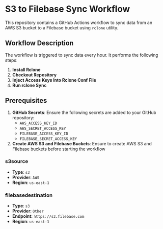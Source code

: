 # S3 to Filebase Sync Workflow

This repository contains a GitHub Actions workflow to sync data from an AWS S3 bucket to a Filebase bucket using `rclone` utility.

## Workflow Description

The workflow is triggered to sync data every hour. It performs the following steps:

1. **Install Rclone**
2. **Checkout Repository**
3. **Inject Access Keys Into Rclone Conf File**
4. **Run rclone Sync**

## Prerequisites

1. **GitHub Secrets**: Ensure the following secrets are added to your GitHub repository:
   - `AWS_ACCESS_KEY_ID`
   - `AWS_SECRET_ACCESS_KEY`
   - `FILEBASE_ACCESS_KEY_ID`
   - `FILEBASE_SECRET_ACCESS_KEY`
2. **Create AWS S3 and Filebase Buckets**: Ensure to create AWS S3 and Filebase buckets before starting the workflow

### s3source

- **Type**: `s3`
- **Provider**: `AWS`
- **Region**: `us-east-1`

### filebasedestination

- **Type**: `s3`
- **Provider**: `Other`
- **Endpoint**: `https://s3.filebase.com`
- **Region**: `us-east-1`
